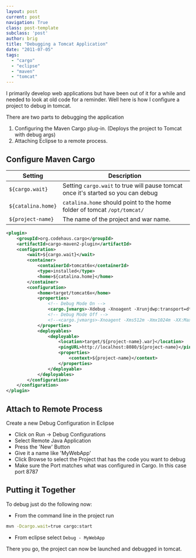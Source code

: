 ```yaml
---
layout: post
current: post
navigation: True
class: post-template
subclass: 'post'
author: brig
title: "Debugging a Tomcat Application"
date: "2011-07-05"
tags: 
  - "cargo"
  - "eclipse"
  - "maven"
  - "tomcat"
---
```


I primarily develop web applications but have been out of it for a while and needed to look at old code for a reminder. Well here is how I configure a project to debug in tomcat. 

There are two parts to debugging the application

1. Configuring the Maven Cargo plug-in. (Deploys the project to Tomcat with debug args)
2. Attaching Eclipse to a remote process.

## Configure Maven Cargo

|Setting |Description|
|--------|-----------|
|`${cargo.wait}` |   Setting `cargo.wait` to true will pause tomcat once it's started so you can debug |
|`${catalina.home}` | `catalina.home` should point to the home folder of tomcat `/opt/tomcat/` |
|`${project-name}` | The name of the project and war name. |

```xml
<plugin>
    <groupId>org.codehaus.cargo</groupId>
    <artifactId>cargo-maven2-plugin</artifactId>
    <configuration>
        <wait>${cargo.wait}</wait>
        <container>
            <containerId>tomcat6x</containerId>
            <type>installed</type>
            <home>${catalina.home}</home>                                 
        </container>
        <configuration>
            <home>target/tomcat6x</home>
            <properties>
                <!-- Debug Mode On -->
                <cargo.jvmargs>-Xdebug -Xnoagent -Xrunjdwp:transport=dt_socket,address=8787,server=y,suspend=n -Xms512m -Xmx1024m -XX:MaxPermSize=256m -XX:+UseParNewGC -XX:+UseConcMarkSweepGC</cargo.jvmargs>
                <!-- Debug Mode Off -->
                <!--<cargo.jvmargs>-Xnoagent -Xms512m -Xmx1024m -XX:MaxPermSize=256m -XX:+UseParNewGC -XX:+UseConcMarkSweepGC</cargo.jvmargs>-->
            </properties>
            <deployables>
                <deployable>
                    <location>target/${project-name}.war}</location>
                    <pingURL>http://localhost:8080/${project-name}</pingURL>
                    <properties>
                        <context>${project-name}</context>
                    </properties>
                </deployable>
            </deployables>
        </configuration>              
    </configuration>
</plugin>
```

## Attach to Remote Process

Create a new Debug Configuration in Eclipse

- Click on Run -> Debug Configurations
- Select Remote Java Application
- Press the 'New' Button
- Give it a name like 'MyWebApp'
- Click Browse to select the Project that has the code you want to debug
- Make sure the Port matches what was configured in Cargo. In this case port 8787

## Putting it Together

To debug just do the following now:

- From the command line in the project run
```bash    
mvn -Dcargo.wait=true cargo:start
```
- From eclipse select `Debug - MyWebApp`

There you go, the project can now be launched and debugged in tomcat.
